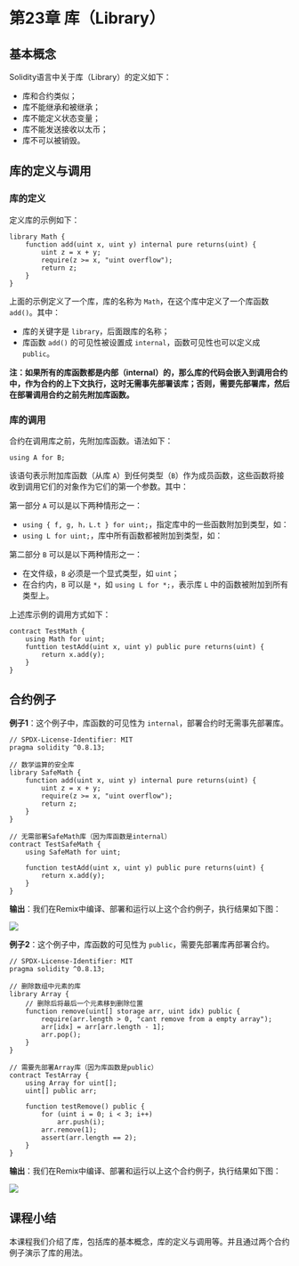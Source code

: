 # 第23章 库（Library）

## 基本概念

Solidity语言中关于库（Library）的定义如下：

+ 库和合约类似；
+ 库不能继承和被继承；
+ 库不能定义状态变量；
+ 库不能发送接收以太币；
+ 库不可以被销毁。

## 库的定义与调用

### 库的定义

定义库的示例如下：

```
library Math {
    function add(uint x, uint y) internal pure returns(uint) {
        uint z = x + y;
        require(z >= x, "uint overflow");
        return z;
    }
}
```

上面的示例定义了一个库，库的名称为 `Math`，在这个库中定义了一个库函数 `add()`。其中：

+ 库的关键字是 `library`，后面跟库的名称；
+ 库函数 `add()` 的可见性被设置成 `internal`，函数可见性也可以定义成 `public`。

**注：如果所有的库函数都是内部（internal）的，那么库的代码会嵌入到调用合约中，作为合约的上下文执行，这时无需事先部署该库；否则，需要先部署库，然后在部署调用合约之前先附加库函数。**

### 库的调用

合约在调用库之前，先附加库函数。语法如下：

```
using A for B;
```

该语句表示附加库函数（从库 `A`）到任何类型（`B`）作为成员函数，这些函数将接收到调用它们的对象作为它们的第一个参数。其中：

第一部分 `A` 可以是以下两种情形之一：

+ `using { f, g, h，L.t } for uint;`，指定库中的一些函数附加到类型，如：
+ `using L for uint;`，库中所有函数都被附加到类型，如：

第二部分 `B` 可以是以下两种情形之一：

+ 在文件级，`B` 必须是一个显式类型，如 `uint`；
+ 在合约内，`B` 可以是 `*`，如 `using L for *;`，表示库 `L` 中的函数被附加到所有类型上。

上述库示例的调用方式如下：

```
contract TestMath {
	using Math for uint;
	funttion testAdd(uint x, uint y) public pure returns(uint) {
		return x.add(y);
	}
}
```

## 合约例子

**例子1**：这个例子中，库函数的可见性为 `internal`，部署合约时无需事先部署库。

```
// SPDX-License-Identifier: MIT
pragma solidity ^0.8.13;

// 数学运算的安全库
library SafeMath {
    function add(uint x, uint y) internal pure returns(uint) {
        uint z = x + y;
        require(z >= x, "uint overflow");
        return z;
    }
}

// 无需部署SafeMath库（因为库函数是internal）
contract TestSafeMath {
    using SafeMath for uint;

    function testAdd(uint x, uint y) public pure returns(uint) {
        return x.add(y);
    }
}
```

**输出**：我们在Remix中编译、部署和运行以上这个合约例子，执行结果如下图：

![](D:\资料\我的\项目\IT培训项目\区块链\课程\Solidity语言基础教程\images\remix-library-1.png)

**例子2**：这个例子中，库函数的可见性为 `public`，需要先部署库再部署合约。

```
// SPDX-License-Identifier: MIT
pragma solidity ^0.8.13;

// 删除数组中元素的库
library Array {
    // 删除后将最后一个元素移到删除位置
    function remove(uint[] storage arr, uint idx) public {
        require(arr.length > 0, "cant remove from a empty array");
        arr[idx] = arr[arr.length - 1];
        arr.pop();
    }
}

// 需要先部署Array库（因为库函数是public）
contract TestArray {
    using Array for uint[];
    uint[] public arr;

    function testRemove() public {
        for (uint i = 0; i < 3; i++)
            arr.push(i);
        arr.remove(1);
        assert(arr.length == 2);
    }
}
```

**输出**：我们在Remix中编译、部署和运行以上这个合约例子，执行结果如下图：

![](D:\资料\我的\项目\IT培训项目\区块链\课程\Solidity语言基础教程\images\remix-library-2.png)

## 课程小结

本课程我们介绍了库，包括库的基本概念，库的定义与调用等。并且通过两个合约例子演示了库的用法。


